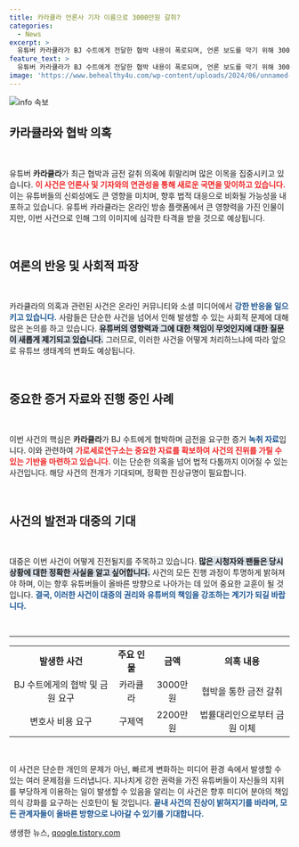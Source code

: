 ```yaml
---
title: 카라큘라 언론사 기자 이름으로 3000만원 갈취?
categories:
  - News
excerpt: >
  유튜버 카라큘라가 BJ 수트에게 전달한 협박 내용이 폭로되며, 언론 보도를 막기 위해 3000만원을 뜯어냈다는 의혹이 제기됐다. 충격적인 녹취록과 추가 폭로로 진실이 드러나고 있다!
feature_text: >
  유튜버 카라큘라가 BJ 수트에게 전달한 협박 내용이 폭로되며, 언론 보도를 막기 위해 3000만원을 뜯어냈다는 의혹이 제기됐다. 충격적인 녹취록과 추가 폭로로 진실이 드러나고 있다!
image: 'https://www.behealthy4u.com/wp-content/uploads/2024/06/unnamed-file.png'
---
```


<p><img src="https://www.behealthy4u.com/wp-content/uploads/2024/06/unnamed-file.png" alt="info 속보" /></p>

<h2 data-ke-size="size26">카라큘라와 협박 의혹</h2>

<p data-ke-size="size16">&nbsp;</p>

<p>유튜버 <b>카라큘라</b>가 최근 협박과 금전 갈취 의혹에 휘말리며 많은 이목을 집중시키고 있습니다. <b><span style="color: #ee2323;">이 사건은 언론사 및 기자와의 연관성을 통해 새로운 국면을 맞이하고 있습니다.</span></b> 이는 유튜버들의 신뢰성에도 큰 영향을 미치며, 향후 법적 대응으로 비화될 가능성을 내포하고 있습니다. 유튜버 카라큘라는 온라인 방송 플랫폼에서 큰 영향력을 가진 인물이지만, 이번 사건으로 인해 그의 이미지에 심각한 타격을 받을 것으로 예상됩니다.</p>

<p data-ke-size="size16">&nbsp;</p>

<h2 data-ke-size="size26">여론의 반응 및 사회적 파장</h2>

<p data-ke-size="size16">&nbsp;</p>

<p>카라큘라의 의혹과 관련된 사건은 온라인 커뮤니티와 소셜 미디어에서 <b><span style="color: #1a5490;">강한 반응을 일으키고 있습니다.</span></b> 사람들은 단순한 사건을 넘어서 인해 발생할 수 있는 사회적 문제에 대해 많은 논의를 하고 있습니다. <b><span style="background-color: #21538527;">유튜버의 영향력과 그에 대한 책임이 무엇인지에 대한 질문이 새롭게 제기되고 있습니다.</span></b> 그러므로, 이러한 사건을 어떻게 처리하느냐에 따라 앞으로 유튜브 생태계의 변화도 예상됩니다.</p>

<p data-ke-size="size16">&nbsp;</p>

<h2 data-ke-size="size26">중요한 증거 자료와 진행 중인 사례</h2>

<p data-ke-size="size16">&nbsp;</p>

<p>이번 사건의 핵심은 <b>카라큘라</b>가 BJ 수트에게 협박하며 금전을 요구한 증거 <b><span style="color: #1a5490;">녹취 자료</span></b>입니다. 이와 관련하여 <b><span style="color: #ee2323;">가로세로연구소는 중요한 자료를 확보하여 사건의 진위를 가릴 수 있는 기반을 마련하고 있습니다.</span></b> 이는 단순한 의혹을 넘어 법적 다툼까지 이어질 수 있는 사건입니다. 해당 사건의 전개가 기대되며, 정확한 진상규명이 필요합니다.</p>

<p data-ke-size="size16">&nbsp;</p>

<h2 data-ke-size="size26">사건의 발전과 대중의 기대</h2>

<p data-ke-size="size16">&nbsp;</p>

<p>대중은 이번 사건이 어떻게 진전될지를 주목하고 있습니다. <b><span style="background-color: #21538527;">많은 시청자와 팬들은 당시 상황에 대한 정확한 사실을 알고 싶어합니다.</span></b> 사건의 모든 진행 과정이 투명하게 밝혀져야 하며, 이는 향후 유튜버들이 올바른 방향으로 나아가는 데 있어 중요한 교훈이 될 것입니다. <b><span style="color: #1a5490;">결국, 이러한 사건이 대중의 권리와 유튜버의 책임을 강조하는 계기가 되길 바랍니다.</span></b></p>

<p data-ke-size="size16">&nbsp;</p>

<hr>

<table style="width: 100%;">
    <tr>
        <td style="text-align: center; height: 17px;"><b>발생한 사건</b></td>
        <td style="text-align: center; height: 17px;"><b>주요 인물</b></td>
        <td style="text-align: center; height: 17px;"><b>금액</b></td>
        <td style="text-align: center; height: 17px;"><b>의혹 내용</b></td>
    </tr>
    <tr>
        <td style="text-align: center; height: 17px;">BJ 수트에게의 협박 및 금원 요구</td>
        <td style="text-align: center; height: 17px;">카라큘라</td>
        <td style="text-align: center; height: 17px;">3000만원</td>
        <td style="text-align: center; height: 17px;">협박을 통한 금전 갈취</td>
    </tr>
    <tr>
        <td style="text-align: center; height: 17px;">변호사 비용 요구</td>
        <td style="text-align: center; height: 17px;">구제역</td>
        <td style="text-align: center; height: 17px;">2200만원</td>
        <td style="text-align: center; height: 17px;">법률대리인으로부터 금원 이체</td>
    </tr>
</table>

<p data-ke-size="size16">&nbsp;</p>

<p>이 사건은 단순한 개인의 문제가 아닌, 빠르게 변화하는 미디어 환경 속에서 발생할 수 있는 여러 문제점을 드러냅니다. 지나치게 강한 권력을 가진 유튜버들이 자신들의 지위를 부당하게 이용하는 일이 발생할 수 있음을 알리는 이 사건은 향후 미디어 분야의 책임 의식 강화를 요구하는 신호탄이 될 것입니다. <b><span style="color: #1a5490;">끝내 사건의 진상이 밝혀지기를 바라며, 모든 관계자들이 올바른 방향으로 나아갈 수 있기를 기대합니다.</span></b></p>
생생한 뉴스, <a href="https://qoogle.tistory.com" rel="dofollow">qoogle.tistory.com</a>


